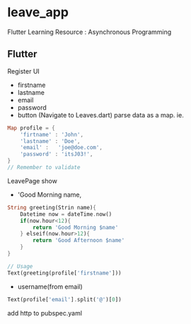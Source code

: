 # leave_app
Flutter Learning Resource : Asynchronous Programming

## Flutter
Register UI
- firstname
- lastname
- email
- password
- button (Navigate to Leaves.dart)
parse data as a map. ie.

```dart 
Map profile = {
    'firtname' : 'John',
    'lastname' : 'Doe',
    'email' :   'joe@doe.com',
    'password' : 'itsJ03!',
}
// Remember to validate
```
LeavePage
show 
- 'Good Morning name,
```dart
String greeting(Strin name){
    Datetime now = dateTime.now()
    if(now.hour<12){
        return 'Good Morning $name'
    } elseif(now.hour>12){
        return 'Good Afternoon $name'
    }
}

// Usage
Text(greeting(profile['firstname']))
```

- username(from email)
```dart
Text(profile['email'].split('@')[0])
```
add http to pubspec.yaml